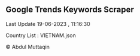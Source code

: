 

## Google Trends Keywords Scraper 
 
Last Update 19-06-2023 , 11:16:30

Country List :
VIETNAM.json



© Abdul Muttaqin 
